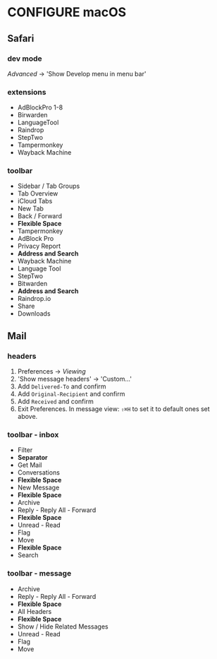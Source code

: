 # CONFIGURE macOS

## Safari

### dev mode

*Advanced* -> 'Show Develop menu in menu bar'

### extensions

- AdBlockPro 1-8
- Birwarden
- LanguageTool
- Raindrop
- StepTwo
- Tampermonkey
- Wayback Machine

### toolbar

- Sidebar / Tab Groups
- Tab Overview
- iCloud Tabs
- New Tab
- Back / Forward
- **Flexible Space**
- Tampermonkey
- AdBlock Pro
- Privacy Report
- **Address and Search**
- Wayback Machine
- Language Tool
- StepTwo
- Bitwarden
- **Address and Search**
- Raindrop.io
- Share
- Downloads

## Mail

### headers

1. Preferences -> *Viewing*
1. 'Show message headers' -> 'Custom...'
1. Add `Delivered-To` and confirm
1. Add `Original-Recipient` and confirm
1. Add `Received` and confirm
1. Exit Preferences. In message view: `⇧⌘H` to set it to default ones set above.

### toolbar - inbox

- Filter
- **Separator**
- Get Mail
- Conversations
- **Flexible Space**
- New Message
- **Flexible Space**
- Archive
- Reply - Reply All - Forward
- **Flexible Space**
- Unread - Read
- Flag
- Move
- **Flexible Space**
- Search

### toolbar - message

- Archive
- Reply - Reply All - Forward
- **Flexible Space**
- All Headers
- **Flexible Space**
- Show / Hide Related Messages
- Unread - Read
- Flag
- Move
